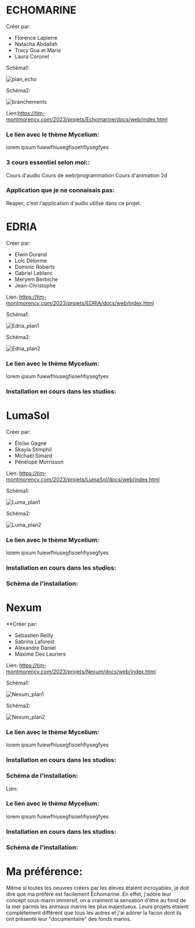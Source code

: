 # ECHOMARINE
Créer par: 
* Florence Lapierre
* Natacha Abdallah
* Tracy Gua et Maria 
* Laura Coronel

Schéma1:

![plan_echo](Media/Photos/plan_echo.png)


Schéma2:

![branchements](Media/Photos/branchements.jpg)

Lien:https://tim-montmorency.com/2023/projets/Echomarine/docs/web/index.html

<h3>Le lien avec le thème Mycelium:</h3>
lorem ipsum fuiewfhiusegfisoehfiysegfyes

<h3> 3 cours essentiel selon moi::</h3>
 
 Cours d'audio
 Cours de web/programmation
 Cours d'animation 2d

<h3>Application que je ne connaisais pas: </h3>
Reaper; c'est l'application d'audio utilisé dans ce projet.


# EDRIA
Créer par: 
  * Elwin Durand
  * Loic Delorme
  * Dominic Roberts
  * Gabriel Leblanc
  * Meryem Berbiche
  * Jean-Christophe

Lien: https://tim-montmorency.com/2023/projets/EDRIA/docs/web/index.html

Schéma1:

![Edria_plan1](Media/Photos/Edria_plan1.jpg)


Schéma2:

![Edria_plan2](Media/Photos/Edria_plan2.jpg)

<h3>Le lien avec le thème Mycelium:</h3>
lorem ipsum fuiewfhiusegfisoehfiysegfyes

<h3>Installation en cours dans les studios:</h3>



# LumaSol
Créer par: 
  * Éloïse Gagné
  * Skayla Stimphil
  * Michaël Simard
  * Pénélope Morrisson

Lien: https://tim-montmorency.com/2023/projets/LumaSol/docs/web/index.html

Schéma1:

![Luma_plan1](Media/Photos/Luma_plan1.png)


Schéma2:

![Luma_plan2](Media/Photos/Luma_plan2.png)

<h3>Le lien avec le thème Mycelium:</h3>
lorem ipsum fuiewfhiusegfisoehfiysegfyes

<h3>Installation en cours dans les studios:</h3>

<h3>Schèma de l'installation:</h3>

# Nexum
**Créer par: 
  * Sébastien Reilly
  * Sabrina Laforest
  * Alexandre Daniel
  * Maxime Des Lauriers

Lien: https://tim-montmorency.com/2023/projets/Nexum/docs/web/index.html

Schéma1:

![Nexum_plan1](Media/Photos/Nexum_plan1.png)


Schéma2:

![Nexum_plan2](Media/Photos/Nexum_plan2.png)

<h3>Le lien avec le thème Mycelium:</h3>
lorem ipsum fuiewfhiusegfisoehfiysegfyes

<h3>Installation en cours dans les studios:</h3>

<h3>Schèma de l'installation:</h3>


Lien:

<h3>Le lien avec le thème Mycelium:</h3>
lorem ipsum fuiewfhiusegfisoehfiysegfyes

<h3>Installation en cours dans les studios:</h3>

<h3>Schèma de l'installation:</h3>


# Ma préférence:
   
   Même si toutes les oeuvres créers par les éleves étaient incroyables, je doit dire que ma préféré est facilement Échomarine. En effet, j'adore leur concept sous-marin immersif, on a vraiment la sensation d'être au fond de la mer parmis les animaux marins les plus majestueux. Leurs projets étaient complétement différent que tous les autres et j'ai adorer la facon dont ils ont présenté leur "documentaire" des fonds marins.

